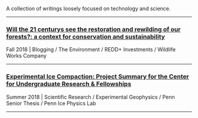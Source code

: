 
A collection of writings loosely focused on technology and science. 

---

 ### [Will the 21 centurys see the restoration and rewilding of our forests?: a context for conservation and sustainability](daniel-furman.github.io/psr_redd_blog.pdf) <br>

Fall 2018 | Blogging / The Environment / REDD+ Investments / Wildlife Works Company

---

 ### [Experimental Ice Compaction: Project Summary for the Center for Undergraduate Research & Fellowships](https://www.curf.upenn.edu/project/furman-daniel-experimental-ice-compaction) <br>
 
Summer 2018 | Scientific Research / Experimental Geophysics / Penn Senior Thesis / Penn Ice Physics Lab

---



